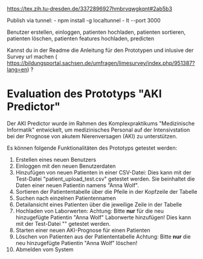 https://tex.zih.tu-dresden.de/3372896927hmbrvqwgkqnt#2ab5b3

Publish via tunnel:
    - npm install -g localtunnel
    - lt --port 3000

Benutzer erstellen, einloggen, patienten hochladen, patienten sortieren, patienten löschen, patienten features hochladen, predicten

Kannst du in der Readme die Anleitung für den Prototypen und inlusive der Survey url machen (
https://bildungsportal.sachsen.de/umfragen/limesurvey/index.php/951387?lang=en) ?

# Evaluation des Prototyps "AKI Predictor"

Der AKI Predictor wurde im Rahmen des Komplexpraktikums "Medizinische Informatik" entwickelt, um medizinisches Personal auf der Intensivstation bei der Prognose von akutem Nierenversagen (AKI) zu unterstützen.

Es können folgende Funktionalitäten des Prototyps getestet werden: 
1. Erstellen eines neuen Benutzers
2. Einloggen mit den neuen Benutzerdaten
3. Hinzufügen von neuen Patienten in einer CSV-Datei: 
Dies kann mit der Test-Datei "patient_upload_test.csv" getestet werden. Sie beinhaltet die Daten einer neuen Patientin namens "Anna Wolf". 
4. Sortieren der Patiententabelle über die Pfeile in der Kopfzeile der Tabelle 
5. Suchen nach einzelnen Patientennamen 
6. Detailansicht eines Patienten über die jeweilige Zeile in der Tabelle
7. Hochladen von Laborwerten:
Achtung: Bitte **nur** für die neu hinzugefügte Patientin "Anna Wolf" Laborwerte hinzufügen!
Dies kann mit der Test-Datei "" getestet werden.
8. Starten einer neuen AKI-Prognose für einen Patienten
9. Löschen von Patienten aus der Patiententabelle
Achtung: Bitte **nur** die neu hinzugefügte Patientin "Anna Wolf" löschen!
10. Abmelden vom System